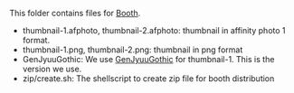 This folder contains files for [Booth](https://anatawa12.booth.pm/items/4885109).

- thumbnail-1.afphoto, thumbnail-2.afphoto: thumbnail in affinity photo 1 format.
- thumbnail-1.png, thumbnail-2.png: thumbnail in png format
- GenJyuuGothic: We use [GenJyuuGothic](http://jikasei.me/font/genjyuu/) for thumbnail-1. This is the version we use.
- zip/create.sh: The shellscript to create zip file for booth distribution
